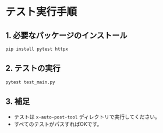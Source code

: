 # テスト実行手順

## 1. 必要なパッケージのインストール

```
pip install pytest httpx
```

## 2. テストの実行

```
pytest test_main.py
```

## 3. 補足
- テストは `x-auto-post-tool` ディレクトリで実行してください。
- すべてのテストがパスすればOKです。 
